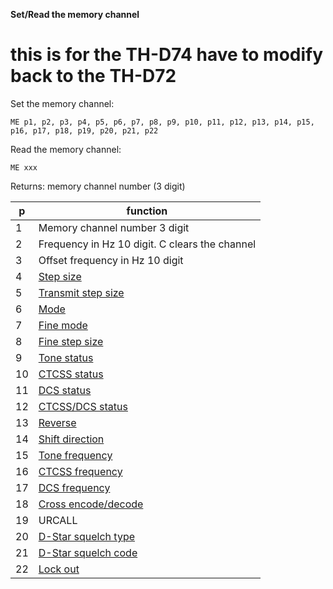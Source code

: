 __Set/Read the memory channel__


# this is for the TH-D74 have to modify back to the TH-D72

Set the memory channel:

	ME p1, p2, p3, p4, p5, p6, p7, p8, p9, p10, p11, p12, p13, p14, p15, p16, p17, p18, p19, p20, p21, p22

Read the memory channel:

	ME xxx
	
Returns: memory channel number (3 digit)

|p|function|
|---|---|
|1|Memory channel number 3 digit
|2|Frequency in Hz 10 digit. C clears the channel
|3|Offset frequency in Hz 10 digit
|4|[Step size](/tables/step_size.md)
|5|[Transmit step size](/tables/step_size.md)
|6|[Mode](/tables/mode.md)
|7|[Fine mode](/tables/status.md)
|8|[Fine step size](/tables/finestep.md)
|9|[Tone status](/tables/status.md)
|10|[CTCSS status](/tables/status.md)
|11|[DCS status](/tables/status.md)
|12|[CTCSS/DCS status](/tables/status.md)
|13|[Reverse](/tables/status.md)
|14|[Shift direction](/tables/shift.md)
|15|[Tone frequency](/tables/tone_ctcss.md)
|16|[CTCSS frequency](/tables/tone_ctcss.md)
|17|[DCS frequency](/tables/DCS.md)
|18|[Cross encode/decode](/tables/cross.md)
|19|URCALL
|20|[D-Star squelch type](/tables/DSTAR_squelchtype.md)
|21|[D-Star squelch code](/tables/DSTAR_squelchcode.md)
|22|[Lock out](/tables/status.md)


